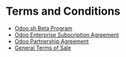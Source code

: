# Terms and Conditions

* [Odoo.sh Beta Program](odoo_sh_terms.md)
* [Odoo Enterprise Subscription Agreement](enterprise.md)
* [Odoo Partnership Agreement](partnership.md)
* [General Terms of Sale](terms_of_sale.md)

